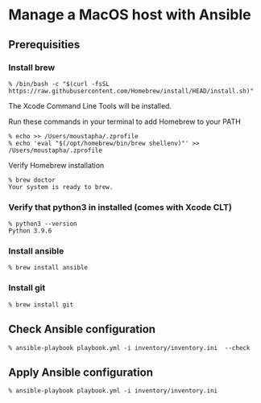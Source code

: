 # Manage a MacOS host with Ansible

## Prerequisities

### Install brew

```
% /bin/bash -c "$(curl -fsSL https://raw.githubusercontent.com/Homebrew/install/HEAD/install.sh)"
```

The Xcode Command Line Tools will be installed.

Run these commands in your terminal to add Homebrew to your PATH

```
% echo >> /Users/moustapha/.zprofile
% echo 'eval "$(/opt/homebrew/bin/brew shellenv)"' >> /Users/moustapha/.zprofile
```
         
Verify Homebrew installation

```
% brew doctor
Your system is ready to brew.
```

### Verify that python3 in installed (comes with Xcode CLT) 

```
% python3 --version
Python 3.9.6
```

### Install ansible

```
% brew install ansible
```

### Install git

```
% brew install git
```

## Check Ansible configuration

```
% ansible-playbook playbook.yml -i inventory/inventory.ini  --check
```

## Apply Ansible configuration

```
% ansible-playbook playbook.yml -i inventory/inventory.ini
```
